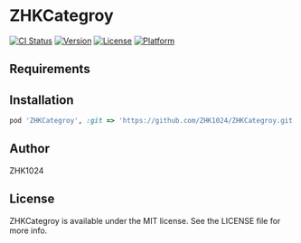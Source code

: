 # ZHKCategroy

[![CI Status](https://img.shields.io/travis/389914070@qq.com/ZHKCategroy.svg?style=flat)](https://travis-ci.org/389914070@qq.com/ZHKCategroy)
[![Version](https://img.shields.io/cocoapods/v/ZHKCategroy.svg?style=flat)](https://cocoapods.org/pods/ZHKCategroy)
[![License](https://img.shields.io/cocoapods/l/ZHKCategroy.svg?style=flat)](https://cocoapods.org/pods/ZHKCategroy)
[![Platform](https://img.shields.io/cocoapods/p/ZHKCategroy.svg?style=flat)](https://cocoapods.org/pods/ZHKCategroy)


## Requirements

## Installation


```ruby
pod 'ZHKCategroy', :git => 'https://github.com/ZHK1024/ZHKCategroy.git'
```

## Author

ZHK1024

## License

ZHKCategroy is available under the MIT license. See the LICENSE file for more info.
